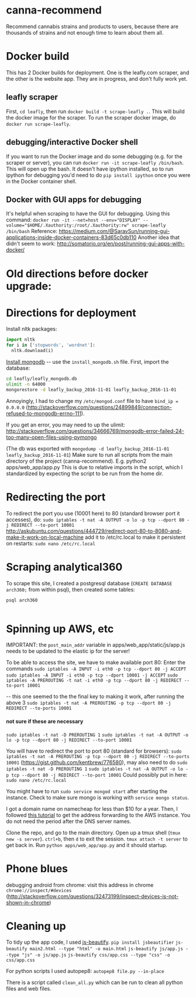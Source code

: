 # canna-recommend
Recommend cannabis strains and products to users, because there are thousands of strains and not enough time to learn about them all.

# Docker build
This has 2 Docker builds for deployment.  One is the leafly.com scraper, and the other is the website app.  They are in progress, and don't fully work yet.

## leafly scraper
First, `cd leafly`, then run `docker build -t scrape-leafly .`.  This will build the docker image for the scraper.  To run the scraper docker image, do `docker run scrape-leafly`.


## debugging/interactive Docker shell
If you want to run the Docker image and do some debugging (e.g. for the scraper or server), you can run `docker run -it scrape-leafly /bin/bash`.  This will open up the bash.  It doesn't have ipython installed, so to run ipython for debugging you'd need to do `pip install ipython` once you were in the Docker container shell.

## Docker with GUI apps for debugging
It's helpful when scraping to have the GUI for debugging.  Using this command:
`docker run -it --net=host --env="DISPLAY" --volume="$HOME/.Xauthority:/root/.Xauthority:rw" scrape-leafly /bin/bash`
Reference: https://medium.com/@SaravSun/running-gui-applications-inside-docker-containers-83d65c0db110
Another idea that didn't seem to work: http://somatorio.org/en/post/running-gui-apps-with-docker/


# Old directions before docker upgrade:

# Directions for deployment
Install nltk packages:
```python
import nltk
for i in ['stopwords', 'wordnet']:
  nltk.download(i)
```
[Install mongodb](https://docs.mongodb.com/v3.2/tutorial/install-mongodb-on-ubuntu/) -- use the `install_mongodb.sh` file.
First, import the database:

```bash
cd leafly/leafly_mongodb.db
ulimit -n 64000
mongorestore -d leafly_backup_2016-11-01 leafly_backup_2016-11-01
```

Annoyingly, I had to change my `/etc/mongod.conf` file to have `bind_ip = 0.0.0.0` (http://stackoverflow.com/questions/24899849/connection-refused-to-mongodb-errno-111).

If you get an error, you may need to up the ulimit: http://stackoverflow.com/questions/34666769/mongodb-error-failed-24-too-many-open-files-using-pymongo


(The db was exported with `mongodump -d leafly_backup_2016-11-01 leafly_backup_2016-11-01`)
Make sure to run all scripts from the main directory of the project (canna-recommend).  E.g. python2 apps/web_app/app.py
This is due to relative imports in the script, which I standardized by expecting the script to be run from the home dir.

# Redirecting the port
To redirect the port you use (10001 here) to 80 (standard browser port it accesses), do:
`sudo iptables -t nat -A OUTPUT -o lo -p tcp --dport 80 -j REDIRECT --to-port 10001`
http://askubuntu.com/questions/444729/redirect-port-80-to-8080-and-make-it-work-on-local-machine
add it to /etc/rc.local to make it persistent on restarts:
`sudo nano /etc/rc.local`

# Scraping analytical360
To scrape this site, I created a postgresql database (`CREATE DATABASE arch360;` from within psql),
then created some tables:

```bash
psql arch360
```

```sql

```

# Spinning up AWS, etc

IMPORTANT: the `post_main_addr` variable in apps/web_app/static/js/app.js needs to be updated to the elastic ip for the server!

To be able to access the site, we have to make available port 80:  Enter the commands
`sudo iptables -A INPUT -i eth0 -p tcp --dport 80 -j ACCEPT`
`sudo iptables -A INPUT -i eth0 -p tcp --dport 10001 -j ACCEPT`
`sudo iptables -A PREROUTING -t nat -i eth0 -p tcp --dport 80 -j REDIRECT --to-port 10001`

-- this one seemed to the the final key to making it work, after running the above 3
`sudo iptables -t nat -A PREROUTING -p tcp --dport 80 -j REDIRECT --to-ports 10001`

#### not sure if these are necessary
`sudo iptables -t nat -D PREROUTING 1`
`sudo iptables -t nat -A OUTPUT -o lo -p tcp --dport 80 -j REDIRECT --to-port 10001`

You will have to redirect the port to port 80 (standard for browsers): `sudo iptables -t nat -A PREROUTING -p tcp --dport 80 -j REDIRECT --to-ports 10001` (https://gist.github.com/kentbrew/776580), may also need to do `sudo iptables -t nat -D PREROUTING 1`
`sudo iptables -t nat -A OUTPUT -o lo -p tcp --dport 80 -j REDIRECT --to-port 10001`
Could possibly put in here:
`sudo nano /etc/rc.local`

You might have to run `sudo service mongod start` after starting the instance.  Check to make sure mongo is working with `service mongo status`.


I got a domain name on namecheap for less than $10 for a year.  Then, I followed [this tutorial](http://techgenix.com/namecheap-aws-ec2-linux/) to get the address forwarding to the AWS instance.  You do not need the period after the DNS server names.

Clone the repo, and go to the main directory.  Open up a tmux shell (`tmux new -s server`).  `ctrl+b`, then `d` to exit the session.  `tmux attach -t server` to get back in.  Run `python apps/web_app/app.py` and it should startup.

# Phone blues

debugging android from chrome:  visit this address in chrome `chrome://inspect/#devices` (http://stackoverflow.com/questions/32473199/inspect-devices-is-not-shown-in-chrome)

# Cleaning up
To tidy up the app code, I used [js-beautify](https://github.com/beautify-web/js-beautify).
`pip install jsbeautifier`
`js-beautify main2.html --type "html" -o main.html`
`js-beautify js/app.js --type "js" -o js/app.js`
`js-beautify css/app.css --type "css" -o css/app.css`

For python scripts I used autopep8: `autopep8 file.py --in-place`

There is a script called `clean_all.py` which can be run to clean all python files and web files.
